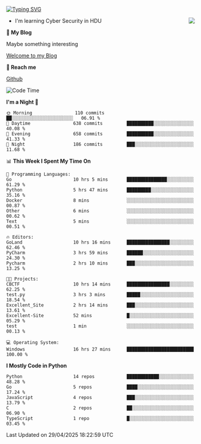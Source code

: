[![Typing SVG](https://readme-typing-svg.herokuapp.com?font=Fira+Code&pause=1000&random=false&width=450&height=60&lines=Hello+%F0%9F%91%8B%F0%9F%8F%BB;I'm+JBNRZ)](https://git.io/typing-svg)

<a href="#">
  <img align="right" src="https://github-readme-stats.vercel.app/api?username=JBNRZ&show_icons=true&bg_color=15,f2f7fd,E0EAFC" />
</a>

- I'm learning Cyber Security in HDU

 **🌱 My Blog**

Maybe something interesting

[Welcome to my Blog](https://jbnrz.com.cn/)

 **💬 Reach me** 

[Github](https://github.com/JBNRZ)


<!--START_SECTION:waka-->
![Code Time](http://img.shields.io/badge/Code%20Time-1%2C171%20hrs%203%20mins-blue)

**I'm a Night 🦉** 

```text
🌞 Morning                110 commits         ██░░░░░░░░░░░░░░░░░░░░░░░   06.91 % 
🌆 Daytime                638 commits         ██████████░░░░░░░░░░░░░░░   40.08 % 
🌃 Evening                658 commits         ██████████░░░░░░░░░░░░░░░   41.33 % 
🌙 Night                  186 commits         ███░░░░░░░░░░░░░░░░░░░░░░   11.68 % 
```


📊 **This Week I Spent My Time On** 

```text
💬 Programming Languages: 
Go                       10 hrs 5 mins       ███████████████░░░░░░░░░░   61.29 % 
Python                   5 hrs 47 mins       █████████░░░░░░░░░░░░░░░░   35.16 % 
Docker                   8 mins              ░░░░░░░░░░░░░░░░░░░░░░░░░   00.87 % 
Other                    6 mins              ░░░░░░░░░░░░░░░░░░░░░░░░░   00.62 % 
Text                     5 mins              ░░░░░░░░░░░░░░░░░░░░░░░░░   00.51 % 

🔥 Editors: 
GoLand                   10 hrs 16 mins      ████████████████░░░░░░░░░   62.46 % 
PyCharm                  3 hrs 59 mins       ██████░░░░░░░░░░░░░░░░░░░   24.30 % 
Pycharm                  2 hrs 10 mins       ███░░░░░░░░░░░░░░░░░░░░░░   13.25 % 

🐱‍💻 Projects: 
CBCTF                    10 hrs 14 mins      ████████████████░░░░░░░░░   62.25 % 
test.py                  3 hrs 3 mins        █████░░░░░░░░░░░░░░░░░░░░   18.54 % 
Excellent_Site           2 hrs 14 mins       ███░░░░░░░░░░░░░░░░░░░░░░   13.61 % 
Excellent-Site           52 mins             █░░░░░░░░░░░░░░░░░░░░░░░░   05.29 % 
test                     1 min               ░░░░░░░░░░░░░░░░░░░░░░░░░   00.13 % 

💻 Operating System: 
Windows                  16 hrs 27 mins      █████████████████████████   100.00 % 
```

**I Mostly Code in Python** 

```text
Python                   14 repos            ████████████░░░░░░░░░░░░░   48.28 % 
Go                       5 repos             ████░░░░░░░░░░░░░░░░░░░░░   17.24 % 
JavaScript               4 repos             ███░░░░░░░░░░░░░░░░░░░░░░   13.79 % 
C                        2 repos             ██░░░░░░░░░░░░░░░░░░░░░░░   06.90 % 
TypeScript               1 repo              █░░░░░░░░░░░░░░░░░░░░░░░░   03.45 % 
```




 Last Updated on 29/04/2025 18:22:59 UTC
<!--END_SECTION:waka-->
